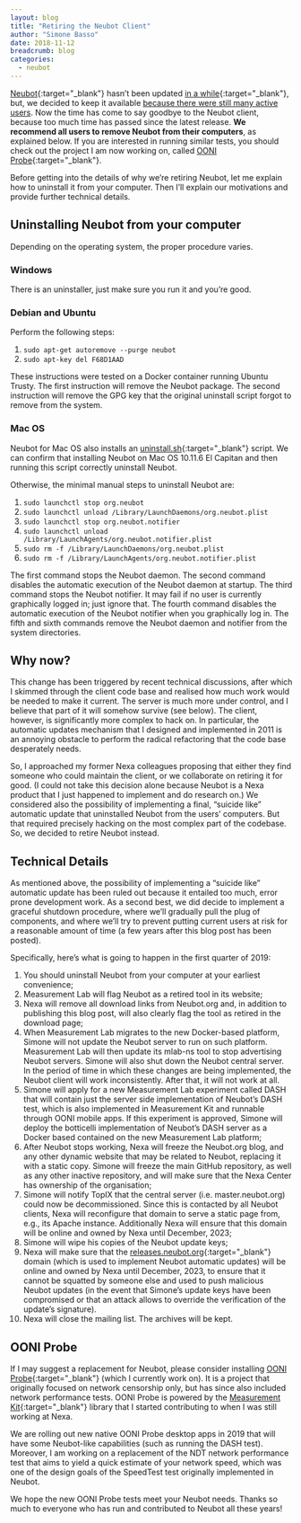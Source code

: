 ```yaml
---
layout: blog
title: "Retiring the Neubot Client"
author: "Simone Basso"
date: 2018-11-12
breadcrumb: blog
categories:
  - neubot
---
```


[Neubot](https://www.neubot.org/){:target="_blank"} hasn’t been updated [in a while](http://streaming.polito.it/neubot/){:target="_blank"}, but, we decided to keep it available [because there were still many active users](). Now the time has come to say goodbye to the Neubot client, because too much time has passed since the latest release. **We recommend all users to remove Neubot from their computers**, as explained below. If you are interested in running similar tests, you should check out the project I am now working on, called [OONI Probe](https://ooni.torproject.org/){:target="_blank"}.<!--more-->

Before getting into the details of why we’re retiring Neubot, let me explain how to uninstall it from your computer. Then I’ll explain our motivations and provide further technical details.

## Uninstalling Neubot from your computer

Depending on the operating system, the proper procedure varies.

### Windows

There is an uninstaller, just make sure you run it and you’re good.

### Debian and Ubuntu

Perform the following steps:

1. `sudo apt-get autoremove --purge neubot`
2. `sudo apt-key del F68D1AAD`

These instructions were tested on a Docker container running Ubuntu Trusty. The first instruction will remove the Neubot package. The second instruction will remove the GPG key that the original uninstall script forgot to remove from the system.

### Mac OS

Neubot for Mac OS also installs an [uninstall.sh](https://github.com/neubot/neubot-port-macosx/blob/master/MacOS/basedir-skel/versiondir-skel/uninstall.sh){:target="_blank"} script. We can confirm that installing Neubot on Mac OS 10.11.6 El Capitan and then running this script correctly uninstall Neubot.

Otherwise, the minimal manual steps to uninstall Neubot are:

1. `sudo launchctl stop org.neubot`
2. `sudo launchctl unload /Library/LaunchDaemons/org.neubot.plist`
3. `sudo launchctl stop org.neubot.notifier`
4. `sudo launchctl unload /Library/LaunchAgents/org.neubot.notifier.plist`
5. `sudo rm -f /Library/LaunchDaemons/org.neubot.plist`
6. `sudo rm -f /Library/LaunchAgents/org.neubot.notifier.plist`

The first command stops the Neubot daemon. The second command disables the automatic execution of the Neubot daemon at startup. The third command stops the Neubot notifier. It may fail if no user is currently graphically logged in; just ignore that. The fourth command disables the automatic execution of the Neubot notifier when you graphically log in. The fifth and sixth commands remove the Neubot daemon and notifier from the system directories.

## Why now?

This change has been triggered by recent technical discussions, after which I skimmed through the client code base and realised how much work would be needed to make it current. The server is much more under control, and I believe that part of it will somehow survive (see below). The client, however, is significantly more complex to hack on. In particular, the automatic updates mechanism that I designed and implemented in 2011 is an annoying obstacle to perform the radical refactoring that the code base desperately needs.

So, I approached my former Nexa colleagues proposing that either they find someone who could maintain the client, or we collaborate on retiring it for good. (I could not take this decision alone because Neubot is a Nexa product that I just happened to implement and do research on.) We considered also the possibility of implementing a final, “suicide like” automatic update that uninstalled Neubot from the users’ computers. But that required precisely hacking on the most complex part of the codebase. So, we decided to retire Neubot instead.

## Technical Details

As mentioned above, the possibility of implementing a “suicide like” automatic update has been ruled out because it entailed too much, error prone development work. As a second best, we did decide to implement a graceful shutdown procedure, where we’ll gradually pull the plug of components, and where we’ll try to prevent putting current users at risk for a reasonable amount of time (a few years after this blog post has been posted).

Specifically, here’s what is going to happen in the first quarter of 2019:

1. You should uninstall Neubot from your computer at your earliest convenience;
2. Measurement Lab will flag Neubot as a retired tool in its website;
3. Nexa will remove all download links from Neubot.org and, in addition to publishing this blog post, will also clearly flag the tool as retired in the download page;
4. When Measurement Lab migrates to the new Docker-based platform, Simone will not update the Neubot server to run on such platform. Measurement Lab will then update its mlab-ns tool to stop advertising Neubot servers. Simone will also shut down the Neubot central server. In the period of time in which these changes are being implemented, the Neubot client will work inconsistently. After that, it will not work at all.
5. Simone will apply for a new Measurement Lab experiment called DASH that will contain just the server side implementation of Neubot’s DASH test, which is also implemented in Measurement Kit and runnable through OONI mobile apps. If this experiment is approved, Simone will deploy the botticelli implementation of Neubot’s DASH server as a Docker based contained on the new Measurement Lab platform;
6. After Neubot stops working, Nexa will freeze the Neubot.org blog, and any other dynamic website that may be related to Neubot, replacing it with a static copy. Simone will freeze the main GitHub repository, as well as any other inactive repository, and will make sure that the Nexa Center has ownership of the organisation;
7. Simone will notify TopIX that the central server (i.e. master.neubot.org) could now be decommissioned. Since this is contacted by all Neubot clients, Nexa will reconfigure that domain to serve a static page from, e.g., its Apache instance. Additionally Nexa will ensure that this domain will be online and owned by Nexa until December, 2023;
8. Simone will wipe his copies of the Neubot update keys;
9. Nexa will make sure that the [releases.neubot.org](https://releases.neubot.org/){:target="_blank"} domain (which is used to implement Neubot automatic updates) will be online and owned by Nexa until December, 2023, to ensure that it cannot be squatted by someone else and used to push malicious Neubot updates (in the event that Simone’s update keys have been compromised or that an attack allows to override the verification of the update’s signature).
10. Nexa will close the mailing list. The archives will be kept.

## OONI Probe

If I may suggest a replacement for Neubot, please consider installing [OONI Probe](https://ooni.torproject.org/install/){:target="_blank"} (which I currently work on). It is a project that originally focused on network censorship only, but has since also included network performance tests. OONI Probe is powered by the [Measurement Kit](https://github.com/measurement-kit/measurement-kit){:target="_blank"} library that I started contributing to when I was still working at Nexa.

We are rolling out new native OONI Probe desktop apps in 2019 that will have some Neubot-like capabilities (such as running the DASH test). Moreover, I am working on a replacement of the NDT network performance test that aims to yield a quick estimate of your network speed, which was one of the design goals of the SpeedTest test originally implemented in Neubot.

We hope the new OONI Probe tests meet your Neubot needs. Thanks so much to everyone who has run and contributed to Neubot all these years!